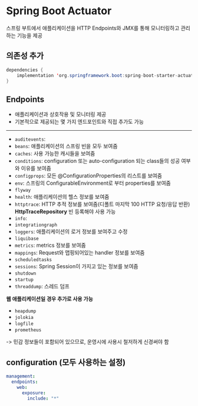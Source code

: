 # Spring Boot Actuator

스프링 부트에서 애플리케이션을 HTTP Endpoints와 JMX를 통해 모니터링하고 관리하는 기능을 제공

## 의존성 추가

```java
dependencies {
    implementation 'org.springframework.boot:spring-boot-starter-actuator'
}
```

## Endpoints

- 애플리케이션과 상호작용 및 모니터링 제공
- 기본적으로 제공되는 몇 가지 엔드포인트와 직접 추가도 가능

---

- `auditevents`:
- `beans`: 애플리케이션의 스프링 빈을 모두 보여줌
- `caches`: 사용 가능한 캐시들을 보여줌
- `conditions`: configuration 또는 auto-configuration 되는 class들의 성공 여부와 이유를 보여줌
- `configprops`: 모든 @ConfigurationProperties의 리스트를 보여줌
- `env`: 스프링의 ConfigurableEnvironment로 부터 properties를 보여줌
- `flyway`
- `health`: 애플리케이션의 헬스 정보를 보여줌
- `httptrace`: HTTP 추적 정보를 보여줌(디폴트 마지막 100 HTTP 요청/응답 반환) **HttpTraceRepository** 빈 등록해야 사용 가능
- `info`: 
- `integrationgraph`
- `loggers`: 애플리케이션의 로거 정보를 보여주고 수정
- `liquibase`
- `metrics`: metrics 정보를 보여줌
- `mappings`: Request와 맵핑되어있는 handler 정보를 보여줌
- `scheduledtasks`
- `sessions`: Spring Session이 가지고 있는 정보를 보여줌
- `shutdown`
- `startup`
- `threaddump`: 스레드 덤프

**웹 애플리케이션일 경우 추가로 사용 가능**

- `heapdump`
- `jolokia`
- `logfile`
- `prometheus`

-> 민감 정보들이 포함되어 있으므로, 운영시에 사용시 철저하게 신경써야 함

## configuration (모두 사용하는 설정)

```yaml
management:
  endpoints:
    web:
      exposure:
        include: "*"
```